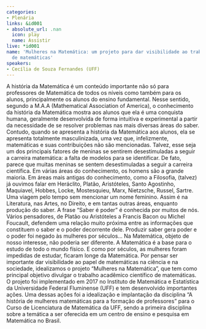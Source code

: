 ```yaml
---
categories:
- Plenária
links: &id001
- absolute_url: .nan
  icon: play
  name: Assistir
live: *id001
name: 'Mulheres na Matemática: um projeto para dar visibilidade ao trabalho acadêmico-científico
  de matemáticas'
speakers:
- Cecília de Souza Fernandes (UFF)
---
```


A história da Matemática é um conteúdo importante não só para professores de Matemática de todos os níveis como também para os alunos, principalmente os alunos do ensino fundamental. Nesse sentido, segundo a M.A.A (Mathematical Association of America), o conhecimento da história da Matemática mostra aos alunos que ela é uma conquista humana, geralmente desenvolvida de forma intuitiva e experimental a partir da necessidade de se resolver problemas nas mais diversas áreas do saber. Contudo, quando se apresenta a história da Matemática aos alunos, ela se apresenta totalmente masculinizada, uma vez que, infelizmente, matemáticas e suas contribuições não são mencionadas. Talvez, esse seja um dos principais fatores de meninas se sentirem desestimuladas a seguir a carreira matemática: a falta de modelos para se identificar.
  De fato, parece que muitas meninas se sentem desestimuladas a seguir a carreira científica. Em várias áreas do conhecimento, os homens são a grande maioria. Em áreas mais antigas do conhecimento, como a Filosofia, (talvez) já ouvimos falar em Heráclito, Platão, Aristóteles, Santo Agostinho, Maquiavel, Hobbes, Locke, Mostesquieu, Marx, Nietzsche, Russel, Sartre. Uma viagem pelo tempo sem mencionar um nome feminino. Assim é na Literatura, nas Artes, no Direito, e em tantas outras áreas, enquanto produção do saber. A frase “Saber é poder” é conhecida por muitos de nós. Vários pensadores, de Platão ou Aristóteles a Francis Bacon ou Michel Foucault, defendem uma relação muito próxima entre as informações que constituem o saber e o poder decorrente dele.  Produzir saber gera poder e o poder foi negado às mulheres por séculos...
  Na Matemática, objeto de nosso interesse, não poderia ser diferente. A Matemática é a base para o estudo de todo o mundo físico. E como por séculos, as mulheres foram impedidas de estudar, ficaram longe da Matemática.  Por pensar ser importante dar visibilidade ao papel de matemáticas na ciência e na sociedade, idealizamos o projeto “Mulheres na Matemática”, que tem como principal objetivo divulgar o trabalho acadêmico científico de matemáticas. O projeto foi implementado em 2017 no Instituto de Matemática e Estatística da Universidade Federal Fluminense (UFF) e tem desenvolvido importantes ações. Uma dessas ações foi a idealização e implantação da disciplina “A história de mulheres matemáticas para a formação de professores” para o Curso de Licenciatura de Matemática da UFF, sendo a primeira disciplina sobre a temática a ser oferecida em um centro de ensino e pesquisa em Matemática no Brasil.